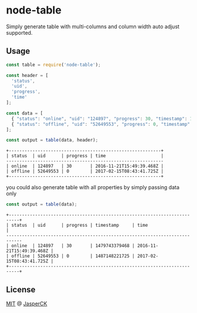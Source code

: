 # node-table

Simply generate table with multi-columns and column width auto adjust supported.

## Usage
```js
const table = require('node-table');

const header = [
  'status',
  'uid',
  'progress',
  'time'
];

const data = [
  { "status": "online", "uid": "124897", "progress": 30, "timestamp": 1479743379468, "time": "2016-11-21T15:49:39.468Z" },
  { "status": "offline", "uid": "52649553", "progress": 0, "timestamp": 1487148221725, "time": "2017-02-15T08:43:41.725Z" }
];

const output = table(data, header);
```

```
+----------------------------------------------------------+
| status  | uid      | progress | time                     |
------------------------------------------------------------
| online  | 124897   | 30       | 2016-11-21T15:49:39.468Z |
| offline | 52649553 | 0        | 2017-02-15T08:43:41.725Z |
+----------------------------------------------------------+
```

you could also generate table with all properties by simply passing data only

```js
const output = table(data);
```

```
+--------------------------------------------------------------------------+
| status  | uid      | progress | timestamp     | time                     |
----------------------------------------------------------------------------
| online  | 124897   | 30       | 1479743379468 | 2016-11-21T15:49:39.468Z |
| offline | 52649553 | 0        | 1487148221725 | 2017-02-15T08:43:41.725Z |
+--------------------------------------------------------------------------+
```

## License
[MIT](https://github.com/jasperck/node-table/blob/master/LICENSE) @ [JasperCK](https://github.com/jasperck)